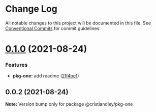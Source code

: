 # Change Log

All notable changes to this project will be documented in this file.
See [Conventional Commits](https://conventionalcommits.org) for commit guidelines.

# [0.1.0](https://github.com/cristiandley/lerna-actions/compare/@cristiandley/pkg-one@0.0.2...@cristiandley/pkg-one@0.1.0) (2021-08-24)


### Features

* **pkg-one:** add readme ([2ff4be1](https://github.com/cristiandley/lerna-actions/commit/2ff4be1a02f4cec8570b3103f35e77d80cfdc485))





## 0.0.2 (2021-08-24)

**Note:** Version bump only for package @cristiandley/pkg-one
